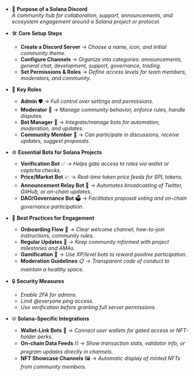 - 💬 **Purpose of a Solana Discord**  
  *A community hub for collaboration, support, announcements, and ecosystem engagement around a Solana project or protocol.*

- 🛠 **Core Setup Steps**  
  - **Create a Discord Server** → *Choose a name, icon, and initial community theme.*  
  - **Configure Channels** → *Organize into categories: announcements, general chat, development, support, governance, trading.*  
  - **Set Permissions & Roles** → *Define access levels for team members, moderators, and community.*  

- 🔑 **Key Roles**  
  - **Admin** 🛡 → *Full control over settings and permissions.*  
  - **Moderator** 👮 → *Manage community behavior, enforce rules, handle disputes.*  
  - **Bot Manager** 🤖 → *Integrate/manage bots for automation, moderation, and updates.*  
  - **Community Member** 🙋 → *Can participate in discussions, receive updates, suggest proposals.*  

- ⚙ **Essential Bots for Solana Projects**  
  - **Verification Bot** ✅ → *Helps gate access to roles via wallet or captcha checks.*  
  - **Price/Market Bot** 📈 → *Real-time token price feeds for SPL tokens.*  
  - **Announcement Relay Bot** 📢 → *Automates broadcasting of Twitter, GitHub, or on-chain updates.*  
  - **DAO/Governance Bot** 🗳 → *Facilitates proposal voting and on-chain governance participation.*  

- 📌 **Best Practices for Engagement**  
  - **Onboarding Flow** 🚪 → *Clear welcome channel, how-to-join instructions, community rules.*  
  - **Regular Updates** 📰 → *Keep community informed with project milestones and AMAs.*  
  - **Gamification** 🎯 → *Use XP/level bots to reward positive participation.*  
  - **Moderation Guidelines** 📋 → *Transparent code of conduct to maintain a healthy space.*  

- 🔒 **Security Measures**  
  - *Enable 2FA for admins.*  
  - *Limit @everyone ping access.*  
  - *Use verification before granting full server permissions.*  

- 🌐 **Solana-Specific Integrations**  
  - **Wallet-Link Bots** 🔗 → *Connect user wallets for gated access or NFT-holder perks.*  
  - **On-chain Data Feeds** ⛓ → *Show transaction stats, validator info, or program updates directly in channels.*  
  - **NFT Showcase Channels** 🖼 → *Automatic display of minted NFTs from community members.*  